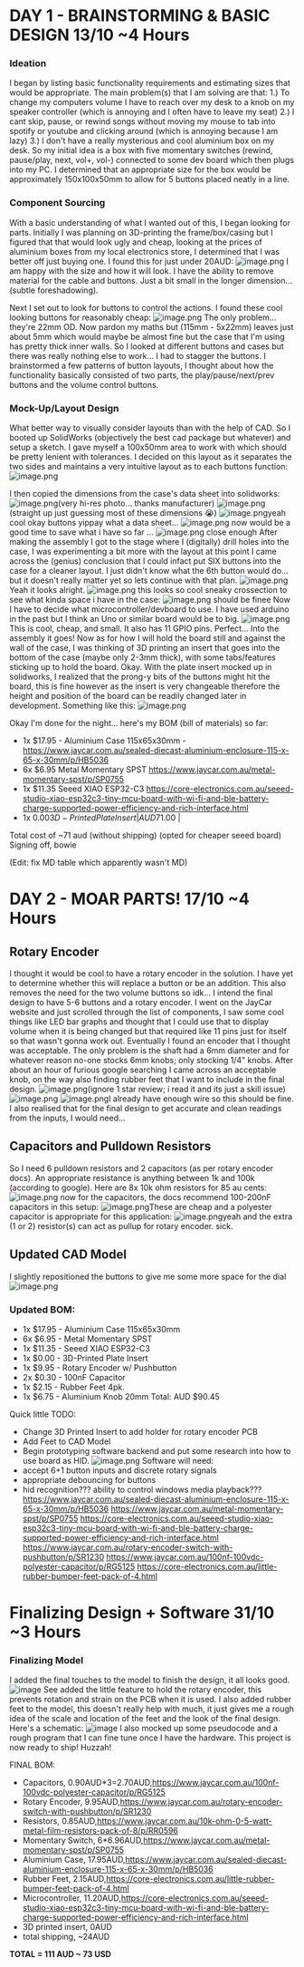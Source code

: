 # DAY 1 - BRAINSTORMING & BASIC DESIGN 13/10 ~4 Hours
### Ideation
I began by listing basic functionality requirements and estimating sizes that would be appropriate.
The main problem(s) that I am solving are that:
 1.) To change my computers volume I have to reach over my desk to a knob on my speaker controller (which is annoying and I often have to leave my seat)
 2.) I cant skip, pause, or rewind songs without moving my mouse to tab into spotify or youtube and clicking around (which is annoying because I am lazy)
 3.) I don't have a really mysterious and cool aluminium box on my desk.
So my initial idea is a box with five momentary switches (rewind, pause/play, next, vol+, vol-) connected to some dev board which then plugs into my PC.
I determined that an appropriate size for the box would be approximately 150x100x50mm to allow for 5 buttons placed neatly in a line. 

### Component Sourcing
With a basic understanding of what I wanted out of this, I began looking for parts. Initially I was planning on 3D-printing the frame/box/casing but I figured that that would look ugly and cheap, looking at the prices of aluminium boxes from my local electronics store, I determined that I was better off just buying one. I found this for just under 20AUD:
![image.png](https://blueprint.hackclub.com//user-attachments/blobs/proxy/eyJfcmFpbHMiOnsiZGF0YSI6MTk1OSwicHVyIjoiYmxvYl9pZCJ9fQ==--6d78d8416487a4d80cd8614e7b459f0ea5530cbc/image.png)
I am happy with the size and how it will look. I have the ability to remove material for the cable and buttons. Just a bit small in the longer dimension... (subtle foreshadowing).

Next I set out to look for buttons to control the actions.
I found these cool looking buttons for reasonably cheap:
![image.png](https://blueprint.hackclub.com//user-attachments/blobs/proxy/eyJfcmFpbHMiOnsiZGF0YSI6MTk2MCwicHVyIjoiYmxvYl9pZCJ9fQ==--179c768b83bdbbfcf419092eaaa436bdd211cd02/image.png)
The only problem... they're 22mm OD. Now pardon my maths but (115mm - 5x22mm) leaves just about 5mm which would maybe be almost fine but the case that I'm using has pretty thick inner walls. 
So I looked at different buttons and cases but there was really nothing else to work... I had to stagger the buttons. I brainstormed a few patterns of button layouts, I thought about how the functionality basically consisted of two parts, the play/pause/next/prev buttons and the volume control buttons. 

### Mock-Up/Layout Design
What better way to visually consider layouts than with the help of CAD. So I booted up SolidWorks (objectively the best cad package but whatever) and setup a sketch. I gave myself a 100x50mm area to work with which should be pretty lenient with tolerances.
I decided on this layout as it separates the two sides and maintains a very intuitive layout as to each buttons function:
![image.png](https://blueprint.hackclub.com//user-attachments/blobs/proxy/eyJfcmFpbHMiOnsiZGF0YSI6MTk2MSwicHVyIjoiYmxvYl9pZCJ9fQ==--4d26f28136911b1a366facd1bffee0c52595026a/image.png)


I then copied the dimensions from the case's data sheet into solidworks:
![image.png](https://blueprint.hackclub.com//user-attachments/blobs/proxy/eyJfcmFpbHMiOnsiZGF0YSI6MTk2MiwicHVyIjoiYmxvYl9pZCJ9fQ==--df547606b0d57513f3d6501d43e85bc40a80b2c7/image.png)(very hi-res photo... thanks manufacturer)
![image.png](https://blueprint.hackclub.com//user-attachments/blobs/proxy/eyJfcmFpbHMiOnsiZGF0YSI6MTk2MywicHVyIjoiYmxvYl9pZCJ9fQ==--c6f9cf64b6ff3c236377d70db12d78736136f2de/image.png)(straight up just guessing most of these dimensions :sob:)
![image.png](https://blueprint.hackclub.com//user-attachments/blobs/proxy/eyJfcmFpbHMiOnsiZGF0YSI6MTk2NCwicHVyIjoiYmxvYl9pZCJ9fQ==--f575f50e292fb9502f973e5a103e9810c729bfce/image.png)yeah cool okay
buttons
yippay what a data sheet...
![image.png](https://blueprint.hackclub.com//user-attachments/blobs/proxy/eyJfcmFpbHMiOnsiZGF0YSI6MTk2NSwicHVyIjoiYmxvYl9pZCJ9fQ==--6cc6a27a8f6ad1fe4fc1b592eb12bfca1de68935/image.png)
now would be a good time to save what i have so far
...
![image.png](https://blueprint.hackclub.com//user-attachments/blobs/proxy/eyJfcmFpbHMiOnsiZGF0YSI6MTk2NiwicHVyIjoiYmxvYl9pZCJ9fQ==--3b9a95d36f727bbad1ed3e65a8f8c507db9d2aa7/image.png)
close enough
After making the assembly I got to the stage where I (digitally) drill holes into the case, I was experimenting a bit more with the layout at this point I came across the (genius) conclusion that I could infact put SIX buttons into the case for a cleaner layout. I just didn't know what the 6th button would do... but it doesn't really matter yet so lets continue with that plan.
![image.png](https://blueprint.hackclub.com//user-attachments/blobs/proxy/eyJfcmFpbHMiOnsiZGF0YSI6MTk2NywicHVyIjoiYmxvYl9pZCJ9fQ==--e76ee6c5ea8cfaaf83a714b3f0044242e9573c89/image.png)
Yeah it looks alright.
![image.png](https://blueprint.hackclub.com//user-attachments/blobs/proxy/eyJfcmFpbHMiOnsiZGF0YSI6MTk2OCwicHVyIjoiYmxvYl9pZCJ9fQ==--c170bb37bf6b6530e06b6043d1872730414231a8/image.png)
this looks so cool
sneaky crossection to see what kinda space i have in the case:
![image.png](https://blueprint.hackclub.com//user-attachments/blobs/proxy/eyJfcmFpbHMiOnsiZGF0YSI6MTk2OSwicHVyIjoiYmxvYl9pZCJ9fQ==--dfea6f56a157de9a8af58afdd3457a32856d0c75/image.png)
should be finee
Now I have to decide what microcontroller/devboard to use. I have used arduino in the past but I think an Uno or similar board would be to big. 
![image.png](https://blueprint.hackclub.com//user-attachments/blobs/proxy/eyJfcmFpbHMiOnsiZGF0YSI6MTk3MCwicHVyIjoiYmxvYl9pZCJ9fQ==--91e50ea9729c34832399bd6427ac9229fb229aaa/image.png)
This is cool, cheap, and small. It also has 11 GPIO pins. Perfect... Into the assembly it goes!
Now as for how I will hold the board still and against the wall of the case, I was thinking of 3D printing an insert that goes into the bottom of the case (maybe only 2-3mm thick), with some tabs/features sticking up to hold the board. Okay.
With the plate insert mocked up in solidworks, I realized that the prong-y bits of the buttons might hit the board, this is fine however as the insert is very changeable therefore the height and position of the board can be readily changed later in development.
Something like this:
![image.png](https://blueprint.hackclub.com//user-attachments/blobs/proxy/eyJfcmFpbHMiOnsiZGF0YSI6MTk3MiwicHVyIjoiYmxvYl9pZCJ9fQ==--f36ae4df2c3dabbc166b2d6761c1562e10257879/image.png)

Okay I'm done for the night... here's my BOM (bill of materials) so far:
 - 1x $17.95 - Aluminium Case 115x65x30mm - https://www.jaycar.com.au/sealed-diecast-aluminium-enclosure-115-x-65-x-30mm/p/HB5036                                                                         
 - 6x $6.95 Metal Momentary SPST https://www.jaycar.com.au/metal-momentary-spst/p/SP0755                                                                                                       
 - 1x $11.35 Seeed XIAO ESP32-C3 https://core-electronics.com.au/seeed-studio-xiao-esp32c3-tiny-mcu-board-with-wi-fi-and-ble-battery-charge-supported-power-efficiency-and-rich-interface.html
 - 1x $0.00 3D-Printed Plate Insert                                                                                                                                                         | AUD$71.00 |

Total cost of ~71 aud (without shipping) (opted for cheaper seeed board)
Signing off, 
bowie 

(Edit: fix MD table which apparently wasn't MD)

# DAY 2 - MOAR PARTS! 17/10 ~4 Hours
## Rotary Encoder
I thought it would be cool to have a rotary encoder in the solution. I have yet to determine whether this will replace a button or be an addition. This also removes the need for the two volume buttons so idk... I intend the final design to have 5-6 buttons and a rotary encoder. I went on the JayCar website and just scrolled through the list of components, I saw some cool things like LED bar graphs and thought that I could use that to display volume when it is being changed but that required like 11 pins just for itself so that wasn't gonna work out. Eventually I found an encoder that I thought was acceptable. The only problem is the shaft had a 6mm diameter and for whatever reason no-one stocks 6mm knobs; only stocking 1/4" knobs. After about an hour of furious google searching I came across an acceptable knob, on the way also finding rubber feet that I want to include in the final design.
![image.png](https://blueprint.hackclub.com//user-attachments/blobs/proxy/eyJfcmFpbHMiOnsiZGF0YSI6MjE3OSwicHVyIjoiYmxvYl9pZCJ9fQ==--8fd2169dfe02691d100e442c11a166ed2423c7f9/image.png)(ignore 1 star review; i read it and its just a skill issue)
![image.png](https://blueprint.hackclub.com//user-attachments/blobs/proxy/eyJfcmFpbHMiOnsiZGF0YSI6MjE4MCwicHVyIjoiYmxvYl9pZCJ9fQ==--4d7b6ecaf7f0e41b0335c6eda403a1c0b8179c64/image.png)
![image.png](https://blueprint.hackclub.com//user-attachments/blobs/proxy/eyJfcmFpbHMiOnsiZGF0YSI6MjE4OSwicHVyIjoiYmxvYl9pZCJ9fQ==--bc7d5ad580065b7c6e41f7d5b712c9957dbd4e8e/image.png)I already have enough wire so this should be fine. I also realised that for the final design to get accurate and clean readings from the inputs, I would need...
## Capacitors and Pulldown Resistors
So I need 6 pulldown resistors and 2 capacitors (as per rotary encoder docs).
An appropriate resistance is anything between 1k and 100k (according to google). Here are 8x 10k ohm resistors for 85 au cents:
![image.png](https://blueprint.hackclub.com//user-attachments/blobs/proxy/eyJfcmFpbHMiOnsiZGF0YSI6MjE4MiwicHVyIjoiYmxvYl9pZCJ9fQ==--c99d8ff8c6fa138040b01ba8a57b6ac10f03234e/image.png)
now for the capacitors, the docs recommend 100-200nF capacitors in this setup:
![image.png](https://blueprint.hackclub.com//user-attachments/blobs/proxy/eyJfcmFpbHMiOnsiZGF0YSI6MjE4MywicHVyIjoiYmxvYl9pZCJ9fQ==--963e0d3a0def614ec9c69b4406c98315fdf5554a/image.png)These are cheap and a polyester capacitor is appropriate for this application:
![image.png](https://blueprint.hackclub.com//user-attachments/blobs/proxy/eyJfcmFpbHMiOnsiZGF0YSI6MjE4NCwicHVyIjoiYmxvYl9pZCJ9fQ==--ce50e9a309f6e23ae06876cc4f3acde5719620d0/image.png)yeah and the extra (1 or 2) resistor(s) can act as pullup for rotary encoder. sick.
## Updated CAD Model
I slightly repositioned the buttons to give me some more space for the dial
![image.png](https://blueprint.hackclub.com//user-attachments/blobs/proxy/eyJfcmFpbHMiOnsiZGF0YSI6MjE4OCwicHVyIjoiYmxvYl9pZCJ9fQ==--91dc479cfaaa59c67024873edca357e0c3745f1b/image.png)

### Updated BOM:
 - 1x $17.95 - Aluminium Case 115x65x30mm
 - 6x $6.95  - Metal Momentary SPST 
 - 1x $11.35 - Seeed XIAO ESP32-C3 
 - 1x $0.00  - 3D-Printed Plate Insert
 - 1x $9.95  - Rotary Encoder w/ Pushbutton
 - 2x $0.30  - 100nF Capacitor
 - 1x $2.15  - Rubber Feet 4pk.
 - 1x $6.75  - Aluminium Knob 20mm
Total: AUD $90.45

Quick little TODO:
 - Change 3D Printed Insert to add holder for rotary encoder PCB
 - Add Feet to CAD Model
 - Begin prototyping software backend and put some research into how to use board as HID.
![image.png](https://blueprint.hackclub.com//user-attachments/blobs/proxy/eyJfcmFpbHMiOnsiZGF0YSI6MjE5MCwicHVyIjoiYmxvYl9pZCJ9fQ==--4c6f95b1e4a954c5cd8bd14ce66ab7b222a147a6/image.png)
Software will need:
 - accept 6+1 button inputs and discrete rotary signals
 - appropriate debouncing for buttons
 - hid recognition??? ability to control windows media playback???
https://www.jaycar.com.au/sealed-diecast-aluminium-enclosure-115-x-65-x-30mm/p/HB5036
https://www.jaycar.com.au/metal-momentary-spst/p/SP0755
https://core-electronics.com.au/seeed-studio-xiao-esp32c3-tiny-mcu-board-with-wi-fi-and-ble-battery-charge-supported-power-efficiency-and-rich-interface.html
https://www.jaycar.com.au/rotary-encoder-switch-with-pushbutton/p/SR1230
https://www.jaycar.com.au/100nf-100vdc-polyester-capacitor/p/RG5125
https://core-electronics.com.au/little-rubber-bumper-feet-pack-of-4.html

# Finalizing Design + Software 31/10 ~3 Hours
### Finalizing Model
I added the final touches to the model to finish the design, it all looks good.
![image](https://blueprint.hackclub.com//user-attachments/blobs/proxy/eyJfcmFpbHMiOnsiZGF0YSI6NjkyNSwicHVyIjoiYmxvYl9pZCJ9fQ==--06176ee1be977b503511abface35d2b1360d2647/image.png)
See added the little feature to hold the rotary encoder, this prevents rotation and strain on the PCB when it is used. I also added rubber feet to the model, this doesn't really help with much, it just gives me a rough idea of the scale and location of the feet and the look of the final design.
Here's a schematic:
![image](https://blueprint.hackclub.com//user-attachments/blobs/proxy/eyJfcmFpbHMiOnsiZGF0YSI6NjkyNywicHVyIjoiYmxvYl9pZCJ9fQ==--fb25e3f8f3c5021b900c7b10d296608ea50796b8/image.png)
I also mocked up some pseudocode and a rough program that I can fine tune once I have the hardware.
This project is now ready to ship! Huzzah!

FINAL BOM:
 - Capacitors, 0.90AUD*3=2.70AUD,https://www.jaycar.com.au/100nf-100vdc-polyester-capacitor/p/RG5125
 - Rotary Encoder, 9.95AUD,https://www.jaycar.com.au/rotary-encoder-switch-with-pushbutton/p/SR1230
 - Resistors, 0.85AUD,https://www.jaycar.com.au/10k-ohm-0-5-watt-metal-film-resistors-pack-of-8/p/RR0596
 - Momentary Switch, 6*6.96AUD,https://www.jaycar.com.au/metal-momentary-spst/p/SP0755
 - Aluminium Case, 17.95AUD,https://www.jaycar.com.au/sealed-diecast-aluminium-enclosure-115-x-65-x-30mm/p/HB5036
 - Rubber Feet, 2.15AUD,https://core-electronics.com.au/little-rubber-bumper-feet-pack-of-4.html
 - Microcontroller, 11.20AUD,https://core-electronics.com.au/seeed-studio-xiao-esp32c3-tiny-mcu-board-with-wi-fi-and-ble-battery-charge-supported-power-efficiency-and-rich-interface.html
 - 3D printed insert, 0AUD
 - total shipping, \~24AUD

**TOTAL = 111 AUD \~ 73 USD**

